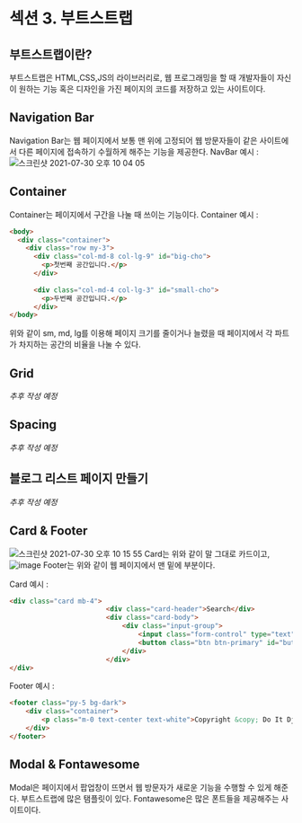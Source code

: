 # 섹션 3. 부트스트랩
## 부트스트랩이란?
부트스트랩은 HTML,CSS,JS의 라이브러리로, 웹 프로그래밍을 할 때 개발자들이 자신이 원하는 기능 혹은 디자인을 가진 페이지의 코드를 저장하고 있는 사이트이다.

## Navigation Bar
Navigation Bar는 웹 페이지에서 보통 맨 위에 고정되어 웹 방문자들이 같은 사이트에서 다른 페이지에 접속하기 수월하게 해주는 기능을 제공한다.
NavBar 예시 :
![스크린샷 2021-07-30 오후 10 04 05](https://user-images.githubusercontent.com/86886489/127656994-098c02c8-3fa8-4547-b146-d937579c3b2c.png)

## Container
Container는 페이지에서 구간을 나눌 때 쓰이는 기능이다.
Container 예시 :
```HTML
<body>
  <div class="container">
    <div class="row my-3">
      <div class="col-md-8 col-lg-9" id="big-cho">
        <p>첫번째 공간입니다.</p>
      </div>
      
      <div class="col-md-4 col-lg-3" id="small-cho">
        <p>두번째 공간입니다.</p>
      </div>
</body>
```
위와 같이 sm, md, lg를 이용해 페이지 크기를 줄이거나 늘렸을 때 페이지에서 각 파트가 차지하는 공간의 비율을 나눌 수 있다.

## Grid
_추후 작성 예정_

## Spacing
_추후 작성 예정_

## 블로그 리스트 페이지 만들기
_추후 작성 예정_

## Card & Footer
![스크린샷 2021-07-30 오후 10 15 55](https://user-images.githubusercontent.com/86886489/127658353-b06a4b7b-48f8-4fdf-8bfc-b962f3e76988.png)
Card는 위와 같이 말 그대로 카드이고,
![image](https://user-images.githubusercontent.com/86886489/127658469-37ec220c-c97f-4a95-8e54-77b9e0a2eaed.png)
Footer는 위와 같이 웹 페이지에서 맨 밑에 부분이다.

Card 예시 :
```HTML
<div class="card mb-4">
                        <div class="card-header">Search</div>
                        <div class="card-body">
                            <div class="input-group">
                                <input class="form-control" type="text" placeholder="Enter search term..." aria-label="Enter search term..." aria-describedby="button-search" />
                                <button class="btn btn-primary" id="button-search" type="button">Go!</button>
                            </div>
                        </div>
</div>
```

Footer 예시 :
```HTML
<footer class="py-5 bg-dark">
    <div class="container">
        <p class="m-0 text-center text-white">Copyright &copy; Do It Django 2021</p>
    </div>
</footer>
```

## Modal & Fontawesome
Modal은 페이지에서 팝업창이 뜨면서 웹 방문자가 새로운 기능을 수행할 수 있게 해준다. 부트스트랩에 많은 탬플릿이 있다.
Fontawesome은 많은 폰트들을 제공해주는 사이트이다.
